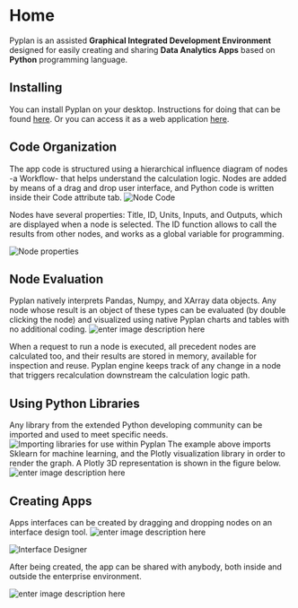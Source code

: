 # **Home**
Pyplan is an assisted  **Graphical Integrated Development Environment** designed for easily creating and sharing **Data Analytics Apps** based on  **Python** programming language.

## **Installing**
You can install Pyplan on your desktop. Instructions for doing that can be found [here](http://pyplan.org).
Or you can access it as a web application [here](https://my.pyplan.com/).

## **Code Organization**
The app code is structured using a hierarchical influence diagram of nodes -a Workflow- that helps understand the calculation logic. Nodes are added by means of a drag and drop user interface, and Python code is written inside their Code attribute tab. 
![Node Code](https://raw.githubusercontent.com/pyplan/pyplan-docs/master/imimg.pyplan.org/index_node_code.png)

Nodes have several properties: Title, ID, Units, Inputs, and Outputs, which are displayed when a node is selected. The ID function allows to call the results from other nodes, and works as a global variable for programming.

![Node properties](https://raw.githubusercontent.com/pyplan/pyplan-docs/master/imimg.pyplan.org/index_node_properties1.png)


## **Node Evaluation**
Pyplan natively interprets Pandas, Numpy, and XArray data objects. Any node whose result is an object of these types can be evaluated (by double clicking the node) and visualized using native Pyplan charts and tables with no additional coding.
![enter image description here](https://raw.githubusercontent.com/pyplan/pyplan-docs/master/imimg.pyplan.org/Hom_nodeeval.png)

When a request to run a node is executed, all precedent nodes are calculated too, and their results are stored in memory, available for inspection and reuse. Pyplan engine keeps track of any change in a node that triggers recalculation downstream the calculation logic path.

## **Using Python Libraries**
Any library from the extended Python developing community can be imported and used to meet specific needs.
![Importing libraries for use within Pyplan](https://raw.githubusercontent.com/pyplan/pyplan-docs/master/imimg.pyplan.org/index_import_lib.png)
The example above imports Sklearn for machine learning, and the Plotly visualization library in order to render the graph. A Plotly 3D representation is shown in the figure below.
![enter image description here](https://raw.githubusercontent.com/pyplan/pyplan-docs/master/imimg.pyplan.org/index_plotly_graph.png)

## **Creating Apps**
Apps interfaces can be created by dragging and dropping nodes on an interface design tool.
![enter image description here](https://raw.githubusercontent.com/pyplan/pyplan-docs/master/imimg.pyplan.org/Hom_creatif.png)

![Interface Designer](https://raw.githubusercontent.com/pyplan/pyplan-docs/master/imimg.pyplan.org/Hom_interface.png)

After being created, the app can be shared with anybody, both inside and outside the enterprise environment.

![enter image description here](https://raw.githubusercontent.com/pyplan/pyplan-docs/master/imimg.pyplan.org/index_share_app_ext.png)





<!--stackedit_data:
eyJoaXN0b3J5IjpbLTg4Mjc1MTQ4NSwxODY1NzY5NTg1XX0=
-->